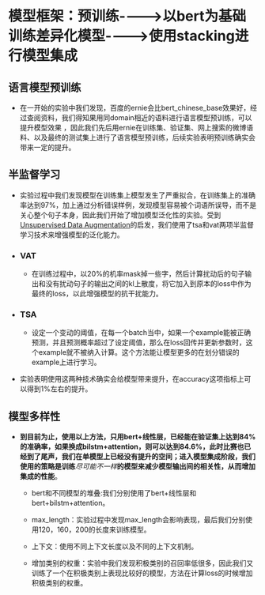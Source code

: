 # 模型框架：预训练---->以bert为基础训练差异化模型---->使用stacking进行模型集成

## 语言模型预训练

- 在一开始的实验中我们发现，百度的ernie会比bert_chinese_base效果好，经过查阅资料，我们得知果用同domain相近的语料进行语言模型预训练，可以提升模型效果
，因此我们先后用ernie在训练集、验证集、网上搜索的微博语料、以及最终的测试集上进行了语言模型预训练，后续实验表明预训练确实会带来一定的提升。

## 半监督学习

+ 实验过程中我们发现模型在训练集上模型发生了严重拟合，在训练集上的准确率达到97%，加上通过分析错误样例，发现模型容易被个词语所误导，而不是关心整个句子本身，因此我们开始了增加模型泛化性的实验。受到[Unsupervised Data Augmentation](https://github.com/google-research/uda)的启发，我们使用了tsa和vat两项半监督学习技术来增强模型的泛化能力。

+ ### VAT
    
    - 在训练过程中，以20%的机率mask掉一些字，然后计算扰动后的句子输出和没有扰动句子的输出之间的kl上散度，将它加入到原本的loss中作为最终的loss，以此增强模型的抗干扰能力。

+ ### TSA
    
    - 设定一个变动的阈值，在每一个batch当中，如果一个example能被正确预测，并且预测概率超过了设定阈值，那么在loss回传并更新参数时，这个example就不被纳入计算。这个方法能让模型更多的在划分错误的example上进行学习。

+ 实验表明使用这两种技术确实会给模型带来提升，在accuracy这项指标上可以得到1%左右的提升。


## 模型多样性

+ **到目前为止，使用以上方法，只用bert+线性层，已经能在验证集上达到84%的准确率，如果换成bilstm+attention，则可以达到84.6%，此时比赛也已经到了尾声，我们在单模型上已经没有提升的空间；进入模型集成阶段，我们使用的策略是训练***尽可能不一样***的模型来减少模型输出间的相关性，从而增加集成的性能**。

  - bert和不同模型的堆叠:我们分别使用了bert+线性层和bert+bilstm+attention。

  - max_length：实验过程中发现max_length会影响表现，最后我们分别使用120，160，200的长度来训练模型。

  - 上下文：使用不同上下文长度以及不同的上下文机制。

  - 增加类别的权重：实验中我们发现积极类别的召回率低很多，因此我们又训练了一个在积极类别上表现比较好的模型，方法在计算loss的时候增加积极类别的权重。
